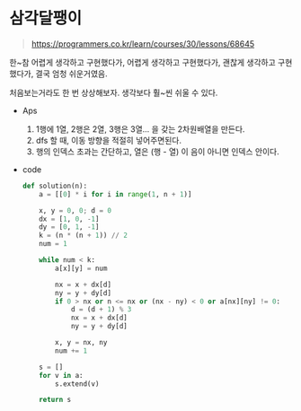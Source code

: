 # 삼각달팽이

> https://programmers.co.kr/learn/courses/30/lessons/68645

한~참 어렵게 생각하고 구현했다가, 어렵게 생각하고 구현했다가, 괜찮게 생각하고 구현했다가, 결국 엄청 쉬운거였음.

처음보는거라도 한 번 상상해보자. 생각보다 훨~씬 쉬울 수 있다.



- Aps
  1. 1행에 1열, 2행은 2열, 3행은 3열... 을 갖는 2차원배열을 만든다.
  2. dfs 할 때, 이동 방향을 적절히 넣어주면된다.
  3. 행의 인덱스 초과는 간단하고, 열은 (행 - 열) 이 음이 아니면 인덱스 안이다.



- code

  ```python
  def solution(n):
      a = [[0] * i for i in range(1, n + 1)]
  
      x, y = 0, 0; d = 0
      dx = [1, 0, -1]
      dy = [0, 1, -1]
      k = (n * (n + 1)) // 2
      num = 1
  
      while num < k:
          a[x][y] = num
  
          nx = x + dx[d]
          ny = y + dy[d]
          if 0 > nx or n <= nx or (nx - ny) < 0 or a[nx][ny] != 0:
              d = (d + 1) % 3
              nx = x + dx[d]
              ny = y + dy[d]
  
          x, y = nx, ny
          num += 1
  
      s = []
      for v in a:
          s.extend(v)
  
      return s
  ```